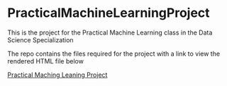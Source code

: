 # PracticalMachineLearningProject
This is the project for the Practical Machine Learning class in the Data Science Specialization

The repo contains the files required for the project with a link to view the rendered HTML file below

<a href="https://rawgit.com/nrc2016/PracticalMachineLearningProject/master/PracticalMachineLearningProject.html
">Practical Maching Leaning Project</a>
